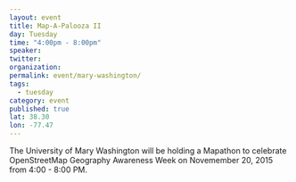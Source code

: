 ```yaml
---
layout: event
title: Map-A-Palooza II
day: Tuesday
time: "4:00pm - 8:00pm"
speaker: 
twitter: 
organization: 
permalink: event/mary-washington/
tags: 
  - tuesday
category: event
published: true
lat: 38.30
lon: -77.47
---
```



The University of Mary Washington will be holding a Mapathon to celebrate OpenStreetMap Geography Awareness Week on Novemember 20, 2015 from 4:00 - 8:00 PM.

